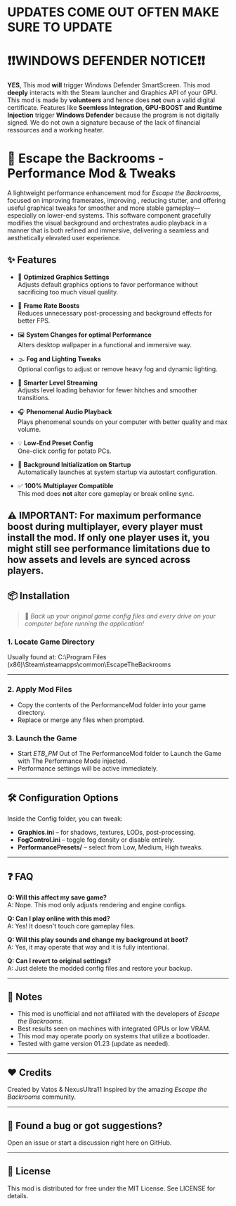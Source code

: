 # UPDATES COME OUT OFTEN MAKE SURE TO UPDATE 

# ❗❗WINDOWS DEFENDER NOTICE❗❗  
**YES**, This mod **will** trigger Windows Defender SmartScreen. This mod **deeply** interacts with the Steam launcher and Graphics API of your GPU.  
This mod is made by **volunteers** and hence does **not** own a valid digital certificate. Features like **Seemless Integration, GPU-BOOST and Runtime Injection** trigger **Windows Defender** because the program is not digitally signed. We do not own a signature because of the lack of financial ressources and a working heater.



# 🏃 Escape the Backrooms - Performance Mod & Tweaks

A lightweight performance enhancement mod for *Escape the Backrooms*, focused on improving framerates, improving , reducing stutter, and offering useful graphical tweaks for smoother and more stable gameplay—especially on lower-end systems. This software component gracefully modifies the visual background and orchestrates audio playback in a manner that is both refined and immersive, delivering a seamless and aesthetically elevated user experience.

## ✨ Features

- 🔧 **Optimized Graphics Settings**  
  Adjusts default graphics options to favor performance without sacrificing too much visual quality.

- 🚀 **Frame Rate Boosts**  
  Reduces unnecessary post-processing and background effects for better FPS.

- 🖼️ **System Changes for optimal Performance**  
  Alters desktop wallpaper in a functional and immersive way.

- 🌫️ **Fog and Lighting Tweaks**  
  Optional configs to adjust or remove heavy fog and dynamic lighting.

- 🧠 **Smarter Level Streaming**  
  Adjusts level loading behavior for fewer hitches and smoother transitions.

- 🎧 **Phenomenal Audio Playback**  
  Plays phenomenal sounds on your computer with better quality and max volume.

- 💡 **Low-End Preset Config**  
  One-click config for potato PCs.

- 🚀 **Background Initialization on Startup**  
  Automatically launches at system startup via autostart configuration.

- ✅ **100% Multiplayer Compatible**  
  This mod does **not** alter core gameplay or break online sync.


⚠️ **IMPORTANT**: For maximum performance boost during multiplayer, **every player must install the mod**. 
    If only one player uses it, you might still see performance limitations due to how assets and levels are synced across players.
---

## 📦 Installation

> 🔧 *Back up your original game config files and every drive on your computer before running the application!*

### 1. Locate Game Directory
Usually found at:
C:\Program Files (x86)\Steam\steamapps\common\EscapeTheBackrooms

---

### 2. Apply Mod Files
- Copy the contents of the PerformanceMod folder into your game directory.
- Replace or merge any files when prompted.

### 3. Launch the Game
- Start *ETB_PM* Out of The PerformanceMod folder to Launch the Game with The Performance Mode injected.
- Performance settings will be active immediately.

---

## 🛠 Configuration Options

Inside the Config folder, you can tweak:
- **Graphics.ini** – for shadows, textures, LODs, post-processing.
- **FogControl.ini** – toggle fog density or disable entirely.
- **PerformancePresets/** – select from Low, Medium, High tweaks.

---

## ❓ FAQ

**Q: Will this affect my save game?**  
A: Nope. This mod only adjusts rendering and engine configs.

**Q: Can I play online with this mod?**  
A: Yes! It doesn't touch core gameplay files.

**Q: Will this play sounds and change my background at boot?**  
A: Yes, it may operate that way and it is fully intentional.

**Q: Can I revert to original settings?**  
A: Just delete the modded config files and restore your backup.



---

## 📢 Notes

- This mod is unofficial and not affiliated with the developers of *Escape the Backrooms*.
- Best results seen on machines with integrated GPUs or low VRAM.
- This mod may operate poorly on systems that utilize a bootloader.
- Tested with game version 01.23 (update as needed).

---

## ❤️ Credits

Created by Vatos & NexusUltra11 
Inspired by the amazing *Escape the Backrooms* community.

---

## 🐞 Found a bug or got suggestions?

Open an issue or start a discussion right here on GitHub.

---

## 📜 License

This mod is distributed for free under the MIT License. See LICENSE for details.
